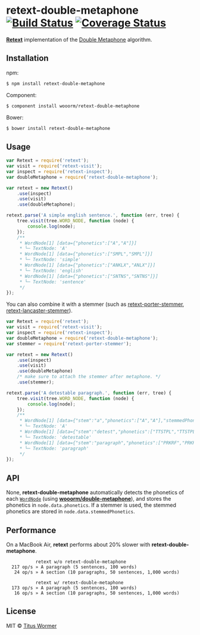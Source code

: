 # retext-double-metaphone [![Build Status](https://img.shields.io/travis/wooorm/retext-double-metaphone.svg?style=flat)](https://travis-ci.org/wooorm/retext-double-metaphone) [![Coverage Status](https://img.shields.io/coveralls/wooorm/retext-double-metaphone.svg?style=flat)](https://coveralls.io/r/wooorm/retext-double-metaphone?branch=master)

**[Retext](https://github.com/wooorm/retext)** implementation of the [Double Metaphone](http://en.wikipedia.org/wiki/metaphone) algorithm.

## Installation

npm:
```sh
$ npm install retext-double-metaphone
```

Component:
```sh
$ component install wooorm/retext-double-metaphone
```

Bower:
```sh
$ bower install retext-double-metaphone
```

## Usage

```js
var Retext = require('retext');
var visit = require('retext-visit');
var inspect = require('retext-inspect');
var doubleMetaphone = require('retext-double-metaphone');

var retext = new Retext()
    .use(inspect)
    .use(visit)
    .use(doubleMetaphone);

retext.parse('A simple english sentence.', function (err, tree) {
    tree.visit(tree.WORD_NODE, function (node) {
        console.log(node);
    });
    /**
     * WordNode[1] [data={"phonetics":["A","A"]}]
     * └─ TextNode: 'A'
     * WordNode[1] [data={"phonetics":["SMPL","SMPL"]}]
     * └─ TextNode: 'simple'
     * WordNode[1] [data={"phonetics":["ANKLX","ANLX"]}]
     * └─ TextNode: 'english'
     * WordNode[1] [data={"phonetics":["SNTNS","SNTNS"]}]
     * └─ TextNode: 'sentence'
     */
});
```

You can also combine it with a stemmer (such as [retext-porter-stemmer](https://github.com/wooorm/retext-porter-stemmer), [retext-lancaster-stemmer](https://github.com/wooorm/retext-lancaster-stemmer)).

```js
var Retext = require('retext');
var visit = require('retext-visit');
var inspect = require('retext-inspect');
var doubleMetaphone = require('retext-double-metaphone');
var stemmer = require('retext-porter-stemmer');

var retext = new Retext()
    .use(inspect)
    .use(visit)
    .use(doubleMetaphone)
    /* make sure to attach the stemmer after metaphone. */
    .use(stemmer);

retext.parse('A detestable paragraph.', function (err, tree) {
    tree.visit(tree.WORD_NODE, function (node) {
        console.log(node);
    });
    /**
     * WordNode[1] [data={"stem":"a","phonetics":["A","A"],"stemmedPhonetics":["A","A"]}]
     * └─ TextNode: 'A'
     * WordNode[1] [data={"stem":"detest","phonetics":["TTSTPL","TTSTPL"],"stemmedPhonetics":["TTST","TTST"]}]
     * └─ TextNode: 'detestable'
     * WordNode[1] [data={"stem":"paragraph","phonetics":["PRKRF","PRKRF"],"stemmedPhonetics":["PRKRF","PRKRF"]}]
     * └─ TextNode: 'paragraph'
     */
});
```

## API

None, **retext-double-metaphone** automatically detects the phonetics of each [`WordNode`](https://github.com/wooorm/textom#textomwordnode-nlcstwordnode) (using **[wooorm/double-metaphone](https://github.com/wooorm/double-metaphone)**), and stores the phonetics in `node.data.phonetics`. If a stemmer is used, the stemmed phonetics are stored in `node.data.stemmedPhonetics`.

## Performance

On a MacBook Air, **retext** performs about 20% slower with **retext-double-metaphone**.

```
           retext w/o retext-double-metaphone
  217 op/s » A paragraph (5 sentences, 100 words)
   24 op/s » A section (10 paragraphs, 50 sentences, 1,000 words)

           retext w/ retext-double-metaphone
  173 op/s » A paragraph (5 sentences, 100 words)
   16 op/s » A section (10 paragraphs, 50 sentences, 1,000 words)
```

## License

MIT © [Titus Wormer](http://wooorm.com)
